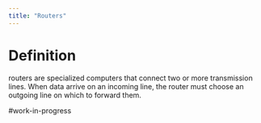 ```yaml
---
title: "Routers"
---
```


# Definition

routers are specialized computers that connect two or more transmission lines. When data
arrive on an incoming line, the router must choose an outgoing line on which to forward them.

#work-in-progress
